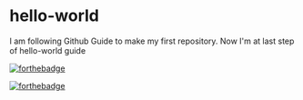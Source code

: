 # hello-world
I am following Github Guide to make my first repository.
Now I'm at last step of hello-world guide

[![forthebadge](https://forthebadge.com/images/badges/winter-is-coming.svg)](https://forthebadge.com)


  [![forthebadge](https://img.shields.io/badge/sushant-patil-orange.svg)](https://forthebadge.com)
